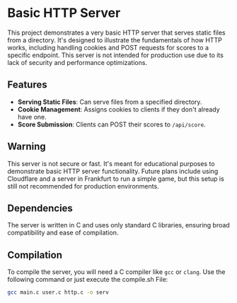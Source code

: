 # Basic HTTP Server

This project demonstrates a very basic HTTP server that serves static files from a directory. It's designed to illustrate the fundamentals of how HTTP works, including handling cookies and POST requests for scores to a specific endpoint. This server is not intended for production use due to its lack of security and performance optimizations.

## Features

- **Serving Static Files**: Can serve files from a specified directory.
- **Cookie Management**: Assigns cookies to clients if they don't already have one.
- **Score Submission**: Clients can POST their scores to `/api/score`.

## Warning

This server is not secure or fast. It's meant for educational purposes to demonstrate basic HTTP server functionality. Future plans include using Cloudflare and a server in Frankfurt to run a simple game, but this setup is still not recommended for production environments.

## Dependencies

The server is written in C and uses only standard C libraries, ensuring broad compatibility and ease of compilation.

## Compilation

To compile the server, you will need a C compiler like `gcc` or `clang`. Use the following command or just execute the compile.sh File:

```bash
gcc main.c user.c http.c -o serv

